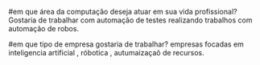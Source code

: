 #em que área da computação deseja atuar em sua vida profissional? 
Gostaria de trabalhar com automação de testes realizando trabalhos com automação de robos.

#em que tipo de empresa gostaria de trabalhar?
empresas focadas em inteligencia artificial , róbotica  , autumaizaçaõ de recursos.
